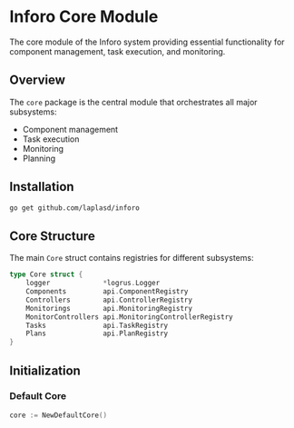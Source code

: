 # Inforo Core Module

The core module of the Inforo system providing essential functionality for component management, task execution, and monitoring.

## Overview

The `core` package is the central module that orchestrates all major subsystems:
- Component management
- Task execution
- Monitoring
- Planning

## Installation

```bash
go get github.com/laplasd/inforo
```

## Core Structure
The main `Core` struct contains registries for different subsystems:

```go
type Core struct {
    logger             *logrus.Logger
    Components         api.ComponentRegistry
    Controllers        api.ControllerRegistry
    Monitorings        api.MonitoringRegistry
    MonitorControllers api.MonitoringControllerRegistry
    Tasks              api.TaskRegistry
    Plans              api.PlanRegistry
}
```

## Initialization
### Default Core

```go
core := NewDefaultCore()
```